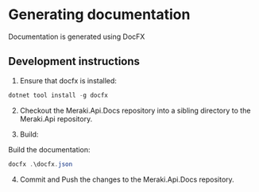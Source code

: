 # Generating documentation

Documentation is generated using DocFX

## Development instructions

1. Ensure that docfx is installed:

```powershell
dotnet tool install -g docfx
```

2. Checkout the Meraki.Api.Docs repository into a sibling directory to the Meraki.Api repository.

3. Build:

Build the documentation:
```powershell
docfx .\docfx.json
```

4. Commit and Push the changes to the Meraki.Api.Docs repository.
